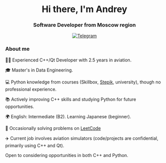 <!--## Hi there 👋-->

<div id="header" align="center">
<h1>Hi there, I'm Andrey</h1>
<h3>Software Developer from Moscow region</h3>
</div>

<div id="socials" align="center">

<a href="https://t.me/mrStashev">
<img src="https://img.shields.io/badge/Telegram-blue?style=for-the-badge&logo=Telegram&logocolor=white"alt="Telegram"/>
</a>
</div>


### About me

👨‍💻 Experienced C++/Qt Developer with 2.5 years in aviation.

🎓 Master's in Data Engineering.

💻 Python knowledge from courses (Skillbox, [Stepik](https://stepik.org/users/599116059/profile), university), though no professional experience.

📚 Actively improving C++ skills and studying Python for future opportunities.

🌍 English: Intermediate (B2). Learning Japanese (beginner).

🔧 Occasionally solving problems on [LeetCode](https://leetcode.com/u/AndreyNikolaevich/)

✈️ Current job involves aviation simulators (code/projects are confidential, primarily using C++ and Qt).


Open to considering opportunities in both C++ and Python.



<!--

🛠 Skills

С++, Qt, Python...



<div id="stat" align="justify">
  
![](https://github-profile-summary-cards.vercel.app/api/cards/profile-details?username=andreystashev&theme=solarized_dark)

</div>
<div id="stat" align="justify">
  
![](https://github-profile-summary-cards.vercel.app/api/cards/most-commit-language?username=andreystashev&theme=solarized_dark)
![](https://github-profile-summary-cards.vercel.app/api/cards/repos-per-language?username=andreystashev&theme=solarized_dark)

</div>




<div id="stat" align="justify">
  
![LeetCode Stats](https://leetcard.jacoblin.cool/AndreyNikolaevich?theme=light&font=Lato&ext=heatmap)

</div>













https://rahuldkjain.github.io/gh-profile-readme-generator/




<div id="socials" align="center">
![LeetCode Stats](https://leetcard.jacoblin.cool/AndreyNikolaevich?theme=light&font=Lato&ext=heatmap)




Карточка профиля: 
![](https://github-profile-summary-cards.vercel.app/api/cards/profile-details?username=andreystashev&theme=solarized_dark)

Статистика языков в коммитах:
![](https://github-profile-summary-cards.vercel.app/api/cards/most-commit-language?username=andreystashev&theme=solarized_dark)

Статистика языков в репозиториях:
![](https://github-profile-summary-cards.vercel.app/api/cards/repos-per-language?username=andreystashev&theme=solarized_dark)

Статистика профиля:
![](https://github-profile-summary-cards.vercel.app/api/cards/stats?username=andreystashev&theme=solarized_dark)

Данные по коммитам за сутки:
![](https://github-profile-summary-cards.vercel.app/api/cards/productive-time?username=andreystashev&theme=solarized_dark)

<a href="https://t.me/mrStashev">
<img src="https://img.shields.io/badge/Telegram-blue?style=for-the-
badge&logo=telegram&logocolor=white"alt="Telegram"/>
</a>
</div>
-->
<!--
![](https://komarev.com/ghpvc/?username=andreystashev&color=green)
[![codewars](https://www.codewars.com/users/andreystashev/badges/small)](https://www.codewars.com/users/andreystashev) 


<div id="socials" align="center">
‹a href="linkedin-url">
<img src="https://img.shields.io/badge/LinkedIn-blue?style=for-the-
badge&logo=linkedin&logocolor=white"alt="LinkedIn"/>
</a>
<a href="twitter-url">
<img src="https://img.shields. io/badge/Twitter-blue?style=for-the-
badgeslogo=twitter&logocolor=white"alt="Twitter"/>
</a>
<a href="telegram-url">
<img src="https://img.shields.io/badge/Telegram-blue?style=for-the-
badge&logo=telegram&logocolor=white"alt="Telegram"/>
</a>
</div>




[![Top Langs](https://github-readme-stats.vercel.app/api/top-langs/?username=andreystashev&layout=compact)](https://github.com/andreystashev/github-readme-stats)
















<p align="left"> <img src="https://komarev.com/ghpvc/?username=andreystashev&label=Profile%20views&color=0e75b6&style=flat" alt="andreystashev" /> </p>

<p align="left"> <a href="https://github.com/ryo-ma/github-profile-trophy"><img src="https://github-profile-trophy.vercel.app/?username=andreystashev" alt="andreystashev" /></a> </p>


<h3 align="left">Connect with me:</h3>
<p align="left">
<a href="https://www.leetcode.com/andreynikolaevich" target="blank"><img align="center" src="https://raw.githubusercontent.com/rahuldkjain/github-profile-readme-generator/master/src/images/icons/Social/leet-code.svg" alt="andreynikolaevich" height="30" width="40" /></a>
</p>

<h3 align="left">Languages and Tools:</h3>
<p align="left"> <a href="https://www.w3schools.com/cpp/" target="_blank" rel="noreferrer"> <img src="https://raw.githubusercontent.com/devicons/devicon/master/icons/cplusplus/cplusplus-original.svg" alt="cplusplus" width="40" height="40"/> </a> <a href="https://www.python.org" target="_blank" rel="noreferrer"> <img src="https://raw.githubusercontent.com/devicons/devicon/master/icons/python/python-original.svg" alt="python" width="40" height="40"/> </a> <a href="https://www.qt.io/" target="_blank" rel="noreferrer"> <img src="https://upload.wikimedia.org/wikipedia/commons/0/0b/Qt_logo_2016.svg" alt="qt" width="40" height="40"/> </a> </p>

<p><img align="left" src="https://github-readme-stats.vercel.app/api/top-langs?username=andreystashev&show_icons=true&locale=en&layout=compact" alt="andreystashev" /></p>

<p>&nbsp;<img align="center" src="https://github-readme-stats.vercel.app/api?username=andreystashev&show_icons=true&locale=en" alt="andreystashev" /></p>

<p><img align="center" src="https://github-readme-streak-stats.herokuapp.com/?user=andreystashev&" alt="andreystashev" /></p>

-->
